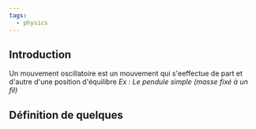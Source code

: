 ```yaml
---
tags:
  - physics
---
```

## Introduction
Un mouvement oscillatoire est un mouvement qui s'eeffectue de part et d'autre d'une position d'équilibre
*Ex : Le pendule simple (masse fixé à un fil)*

## Définition de quelques 